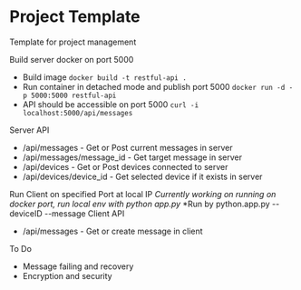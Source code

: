 # Project Template
Template for project management

Build server docker on port 5000

- Build image `docker build -t restful-api .`
- Run container in detached mode and publish port 5000 `docker run -d -p 5000:5000 restful-api`
- API should be accessible on port 5000 `curl -i localhost:5000/api/messages`


Server API
- /api/messages - Get or Post current messages in server
- /api/messages/message_id - Get target message in server
- /api/devices - Get or Post devices connected to server
- /api/devices/device_id - Get selected device if it exists in server

Run Client on specified Port at local IP
 *Currently working on running on docker port, run local env with python app.py*
 *Run by python.app.py --deviceID <IP of target device to send message> --message <Message you want to send to IP>
Client API
- /api/messages - Get or create message in client
  
To Do
- Message failing and recovery
- Encryption and security
